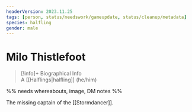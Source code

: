 ```yaml
---
headerVersion: 2023.11.25
tags: [person, status/needswork/gameupdate, status/cleanup/metadata]
species: halfling
gender: male
---
```

# Milo Thistlefoot
>[!info]+ Biographical Info  
> A [[Halflings|halfling]] (he/him)

%% needs whereabouts, image, DM notes %%

The missing captain of the [[Stormdancer]]. 
